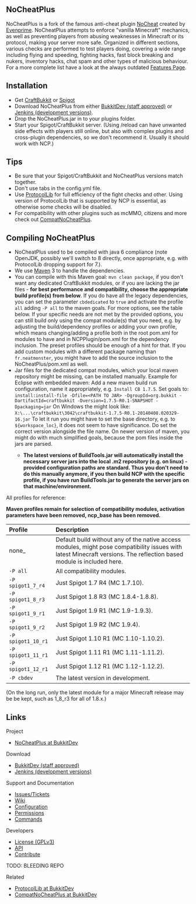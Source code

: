 NoCheatPlus
---------
NoCheatPlus is a fork of the famous anti-cheat plugin [NoCheat](https://dev.bukkit.org/server-mods/nocheat/) created by [Evenprime](https://github.com/Evenprime). NoCheatPlus attempts to enforce "vanilla Minecraft" mechanics, as well as preventing players from abusing weaknesses in Minecraft or its protocol, making your server more safe. Organized in different sections, various checks are performed to test players doing, covering a wide range including flying and speeding, fighting hacks, fast block breaking and nukers, inventory hacks, chat spam and other types of malicious behaviour. For a more complete list have a look at the always outdated [Features Page](https://github.com/NoCheatPlus/Docs/wiki/Features).

Installation
---------
* Get [CraftBukkit](http://wiki.bukkit.org/Setting_up_a_server) or [Spigot](https://www.spigotmc.org/threads/buildtools-updates-information.42865/)
* Download NoCheatPlus from either [BukkitDev (staff approved)](https://dev.bukkit.org/server-mods/nocheatplus/files/) or [Jenkins (development versions)](https://ci.md-5.net/job/NoCheatPlus/).
* Drop the NoCheatPlus.jar in to your plugins folder.
* Start your Spigot/CraftBukkit server. (Using /reload can have unwanted side effects with players still online, but also with complex plugins and cross-plugin dependencies, so we don't recommend it. Usually it should work with NCP.)

Tips
---------
* Be sure that your Spigot/CraftBukkit and NoCheatPlus versions match together.
* Don't use tabs in the config.yml file.
* Use [ProtocolLib](https://dev.bukkit.org/bukkit-plugins/protocollib) for full efficiency of the fight checks and other. Using version of ProtocolLib that is supported by NCP is essential, as otherwise some checks will be disabled.
* For compatibility with other plugins such as mcMMO, citizens and more check out [CompatNoCheatPlus](https://dev.bukkit.org/server-mods/compatnocheatplus-cncp/).

Compiling NoCheatPlus
---------
* NoCheatPlus used to be compiled with java 6 compliance (note OpenJDK, possibly we'll switch to 8 directly, once appropriate, e.g. with ProtocolLib dropping support for 7.).
* We use [Maven](http://maven.apache.org/download.cgi) 3 to handle the dependencies.
* You can compile with this Maven goal: `mvn clean package`, if you don't want any dedicated CraftBukkit modules, or if you are lacking the jar files - **for best performance  and compatibility, choose the appropriate build profile(s) from below**. If you do have all the legacy dependencies, you can set the parameter `cbdedicated` to `true` and activate the profile `all` adding `-P all` to the maven goals. For more options, see the table below. If your specific needs are not met by the provided options, you can still build only using the compat module(s) that you need, e.g. by adjusting the build/dependency profiles or adding your own profile, which means changing/adding a profile both in the root pom.xml for modules to have and in NCPPlugin/pom.xml for the dependency inclusion. The preset profiles should be enough of a hint for that. If you add custom modules with a different package naming than `fr.neatmonster`, you might have to add the source inclusion to the NoCheatPlus/pom.xml as well.
* Jar files for the dedicated compat modules, which your local maven repository might be missing, can be installed manually.
Example for Eclipse with embedded maven:
Add a new maven build run configuration, name it appropriately, e.g. ```Install CB 1.7.5```.
Set goals to: ```install:install-file -Dfile=<PATH TO JAR> -DgroupId=org.bukkit -DartifactId=craftbukkit -Dversion=1.7.5-R0.1-SNAPSHOT -Dpackaging=jar```
On Windows the <PATH TO JAR> might look like:  ```X:\...\craftbukkit\3042\craftbukkit-1.7.5-R0.1-20140408.020329-16.jar```
To let it run you might have to set the base directory, e.g. to ```${workspace_loc}```, it does not seem to have significance.
Do set the correct version alongside the file name. On newer version of maven, you might do with much simplified goals, because the pom files inside the jars are parsed.
  * **The latest versions of BuildTools.jar will automatically install the necessary server jars into the local .m2 repository (e.g. on linux) - provided configuration paths are standard. Thus you don't need to do this manually anymore, if you then build NCP with the specific profile, if you have run BuildTools.jar to generate the server jars on that machine/environment.**

All profiles for reference:

**Maven profiles remain for selection of compatibility modules, activation parameters have been removed, ncp_base has been removed.**

| Profile | Description |
| :------------------ | :-------------- |
| none_ | Default build without any of the native access modules, might pose compatibility issues with latest Minecraft versions. The reflection based module is included here. |
| `-P all` | All compatibility modules. |
| `-P spigot1_7_r4` | Just Spigot 1.7 R4 (MC 1.7.10). |
| `-P spigot1_8_r3` | Just Spigot 1.8 R3 (MC 1.8.4-1.8.8). |
| `-P spigot1_9_r1` | Just Spigot 1.9 R1 (MC 1.9-1.9.3). |
| `-P spigot1_9_r2` | Just Spigot 1.9 R2 (MC 1.9.4). |
| `-P spigot1_10_r1` | Just Spigot 1.10 R1 (MC 1.10-1.10.2). |
| `-P spigot1_11_r1` | Just Spigot 1.11 R1 (MC 1.11-1.11.2). |
| `-P spigot1_12_r1` | Just Spigot 1.12 R1 (MC 1.12-1.12.2). |
| `-P cbdev` | The latest version in development. |

(On the long run, only the latest module for a major Minecraft release may be be kept, such as 1_8_r3 for all of 1.8.x.)

Links
---------

Project
* [NoCheatPlus at BukkitDev](https://dev.bukkit.org/server-mods/nocheatplus/)

Download
* [BukkitDev (staff approved)](https://dev.bukkit.org/server-mods/nocheatplus/files/)
* [Jenkins (development versions)](https://ci.md-5.net/job/NoCheatPlus/)

Support and Documentation
* [Issues/Tickets](https://github.com/NoCheatPlus/Issues/issues)
* [Wiki](https://github.com/NoCheatPlus/Docs/wiki)
* [Configuration](https://github.com/NoCheatPlus/Docs/wiki/Configuration)
* [Permissions](https://github.com/NoCheatPlus/Docs/wiki/Permissions)
* [Commands](https://github.com/NoCheatPlus/Docs/wiki/Commands)

Developers
* [License (GPLv3)](https://github.com/NoCheatPlus/NoCheatPlus/blob/master/LICENSE.txt)
* [API](https://github.com/NoCheatPlus/Docs/wiki/API)
* [Contribute](https://github.com/NoCheatPlus/NoCheatPlus/blob/master/CONTRIBUTING.md)

TODO: BLEEDING REPO

Related
* [ProtocolLib at BukkitDev](https://dev.bukkit.org/bukkit-plugins/protocollib)
* [CompatNoCheatPlus at BukkitDev](https://dev.bukkit.org/server-mods/compatnocheatplus-cncp/)
